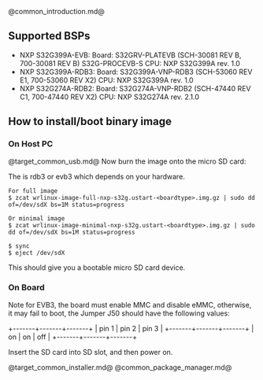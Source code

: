@common_introduction.md@
## Supported BSPs
- NXP S32G399A-EVB: Board: S32GRV-PLATEVB (SCH-30081 REV B, 700-30081 REV B)
                    S32G-PROCEVB-S
                    CPU: NXP S32G399A rev. 1.0
- NXP S32G399A-RDB3: Board: S32G399A-VNP-RDB3 (SCH-53060 REV E1, 700-53060 REV X2)
                     CPU: NXP S32G399A rev. 1.0
- NXP S32G274A-RDB2: Board: S32G274A-VNP-RDB2 (SCH-47440 REV C1, 700-47440 REV X2)
                     CPU: NXP S32G274A rev. 2.1.0

## How to install/boot binary image

### On Host PC
@target_common_usb.md@
Now burn the image onto the micro SD card:

The <boardtype> is rdb3 or evb3 which depends on your hardware.

    For full image
    $ zcat wrlinux-image-full-nxp-s32g.ustart-<boardtype>.img.gz | sudo dd of=/dev/sdX bs=1M status=progress

    Or minimal image
    $ zcat wrlinux-image-minimal-nxp-s32g.ustart-<boardtype>.img.gz | sudo dd of=/dev/sdX bs=1M status=progress

    $ sync
    $ eject /dev/sdX

This should give you a bootable micro SD card device.


### On Board
Note for EVB3, the board must enable MMC and disable eMMC, otherwise, it may
fail to boot, the Jumper J50 should have the following values:

+-------+-------+-------+
| pin 1 | pin 2 | pin 3 |
+-------+-------+-------+
|  on   |  on   |  off  |
+-------+-------+-------+


Insert the SD card into SD slot, and then power on.

@target_common_installer.md@
@common_package_manager.md@
